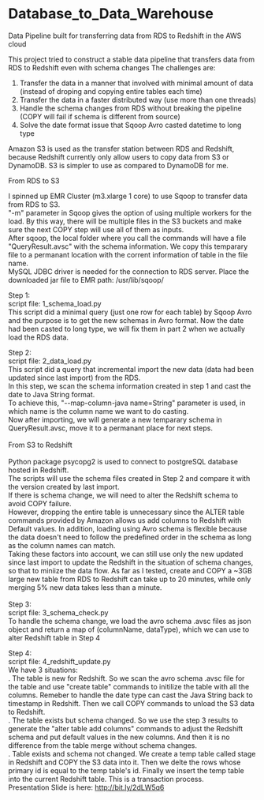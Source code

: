 # Database_to_Data_Warehouse
Data Pipeline built for transferring data from RDS to Redshift in the AWS cloud

This project tried to construct a stable data pipeline that transfers data from RDS to Redshift even with schema changes
The challenges are:<br />
1. Transfer the data in a manner that involved with minimal amount of data (instead of droping and copying entire tables each time)<br />
2. Transfer the data in a faster distributed way (use more than one threads)<br />
3. Handle the schema changes from RDS without breaking the pipeline (COPY will fail if schema is different from source)<br />
4. Solve the date format issue that Sqoop Avro casted datetime to long type <br />

Amazon S3 is used as the transfer station between RDS and Redshift, because Redshift currently only allow users to copy data from S3 or DynamoDB. S3 is simpler to use as compared to DynamoDB for me.<br />

From RDS to S3<br />

I spinned up EMR Cluster (m3.xlarge 1 core) to use Sqoop to transfer data from RDS to S3. <br />
"-m" parameter in Sqoop gives the option of using multiple workers for the load. By this way, there will be multiple files in the S3 buckets and make sure the next COPY step will use all of them as inputs.<br />
After sqoop, the local folder where you call the commands will have a file "QueryResult.avsc" with the schema information. We copy this temparary file to a permanant location with the corrent information of table in the file name. <br />
MySQL JDBC driver is needed for the connection to RDS server. Place the downloaded jar file to EMR path: /usr/lib/sqoop/<br />

Step 1: <br />
script file: 1_schema_load.py <br />
This script did a minimal query (just one row for each table) by Sqoop Avro and the purpose is to get the new schemas in Avro format. Now the date had been casted to long type, we will fix them in part 2 when we actually load the RDS data.<br />

Step 2: <br />
script file: 2_data_load.py <br />
This script did a query that incremental import the new data (data had been updated since last import) from the RDS.<br />
In this step, we scan the schema information created in step 1 and cast the date to Java String format. <br />
To achieve this, "--map-column-java name=String" parameter is used, in which name is the column name we want to do casting.<br />
Now after importing, we will generate a new temparary schema in QueryResult.avsc, move it to a permanant place for next steps. <br />
<br />
From S3 to Redshift <br />
<br />
Python package psycopg2 is used to connect to postgreSQL database hosted in Redshift. <br />
The scripts will use the schema files created in Step 2 and compare it with the version created by last import. <br />
If there is schema change, we will need to alter the Redshift schema to avoid COPY failure. <br />
However, dropping the entire table is unnecessary since the ALTER table commands provided by Amazon allows us add columns to Redshift with Default values. In addition, loading using Avro schema is flexible because the data doesn't need to follow the predefined order in the schema as long as the column names can match. <br />
Taking these factors into account, we can still use only the new updated since last import to update the Redshift in the situation of schema changes, so that to miniize the data flow. As far as I tested, create and COPY a ~3GB large new table from RDS to Redshift can take up to 20 minutes, while only merging 5% new data takes less than a minute.<br />
<br />
Step 3: <br />
script file: 3_schema_check.py <br />
To handle the schema change, we load the avro schema .avsc files as json object and return a map of (columnName, dataType), which we can use to alter Redshift table in Step 4 <br />

Step 4: <br />
script file: 4_redshift_update.py <br />
We have 3 situations: <br />
  . The table is new for Redshift. So we scan the avro schema .avsc file for the table and use "create table" commands to initilize the table with all the columns. Remeber to handle the date type can cast the Java String back to timestamp in Redshift. Then we call COPY commands to unload the S3 data to Redshift.<br />
  . The table exists but schema changed. So we use the step 3 results to generate the "alter table add columns" commands to adjust the Redshift schema and put default values in the new columns. And then it is no difference from the table merge without schema changes.<br />
  . Table exists and schema not changed. We create a temp table called stage in Redshift and COPY the S3 data into it. Then we delte the rows whose primary id is equal to the temp table's id. Finally we insert the temp table into the current Redshift table. This is a transaction process.<br />
Presentation Slide is here: http://bit.ly/2dLW5q6
